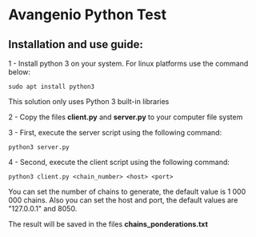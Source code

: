 # Avangenio Python Test

## Installation and use guide:

1 - Install python 3 on your system. For linux platforms use the command below:
    
    sudo apt install python3

This solution only uses Python 3 built-in libraries

2 - Copy the files **client.py** and **server.py** to your computer file system

3 - First, execute the server script using the following command:

    python3 server.py

4 - Second, execute the client script using the following command:

    python3 client.py <chain_number> <host> <port>

You can set the number of chains to generate, the default value is 1 000 000 chains. Also you can set the host and port, the default values are "127.0.0.1" and 8050.

The result will be saved in the files **chains_ponderations.txt**